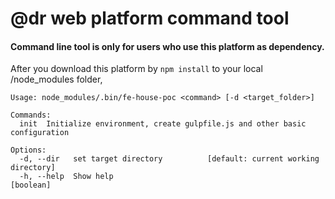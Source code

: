 @dr web platform command tool
===========
#### Command line tool is only for users who use this platform as dependency.

After you download this platform by `npm install` to your local /node_modules folder,

```shell
Usage: node_modules/.bin/fe-house-poc <command> [-d <target_folder>]

Commands:
  init  Initialize environment, create gulpfile.js and other basic configuration

Options:
  -d, --dir   set target directory          [default: current working directory]
  -h, --help  Show help                                                [boolean]

```
